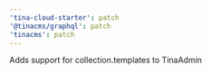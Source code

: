 ```yaml
---
'tina-cloud-starter': patch
'@tinacms/graphql': patch
'tinacms': patch
---
```


Adds support for collection.templates to TinaAdmin

